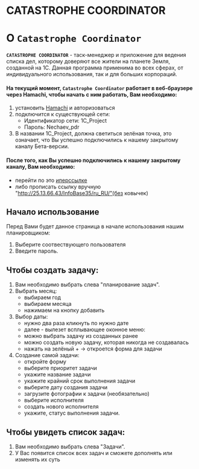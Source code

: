 # CATASTROPHE COORDINATOR

# О `Catastrophe Coordinator`

**`CATASTROPHE COORDINATOR`** - таск-менеджер и приложение для ведения списка дел, которому доверяют все жители на планете Земля, созданной на 1С. Данная программа применима во всех сферах, от индивидуального использования, так и для больших корпораций. 

#### На текущий момент, **`Catastrophe Coordinator`** работает в веб-браузере через Hamachi, чтобы начать с ним работать, Вам необходимо: 
 1. установить [Hamachi](https://vpn.net/) и авторизоваться
 2. подключится к существующей сети: 
    - Идентификатор сети: 1C_Project
    - Пароль: Nechaev_pdr
3. В названии 1C_Project, должна светиться зелёная точка, это означает, что Вы успешно подключились к нашему закрытому каналу Бета-версии.

#### После того, как Вы успешно подключились к нашему закрытому каналу, Вам необходимо:
- перейти по это [иперссылке](http://25.13.66.43/InfoBase35/ru_RU/)
- либо прописать ссылку вручную "http://25.13.66.43/InfoBase35/ru_RU/"(без ковычек)      

## Начало использование 
Перед Вами будет данное страница в начале использования нашим планировщиком:
1. Выберите соотвествующего пользователя
2. Введите пароль.

## Чтобы создать задачу:
1.  Вам необходимо выбрать слева "планирование задач".
2. Выбрать месяц:
    - выбираем год
    - выбираем месяца
    - нажимаем на кнопку добавить
3. Выбор даты:
    - нужно два раза кликнуть по нужно дате
	- далее - вылезет всплывающее оконное меню:
	- можно выбрать задачу из созданных ранее
	- можно создать новую задачу, которая никогда не создавалась 
	- нажать на зелёный + -> откроется форма для задачи
4. Создание самой задачи:
	- откройте форму
	- выберите приоритет задачи
	- укажите название задачи
	- укажите крайний срок выполнения задачи
	- выберите дату создания задачи
	- загрузите фотографии к задачи (необязательно)
	- выберите исполнителя
	- создать нового исполнителя						
	- укажите, статус выполнения задачи. 

## Чтобы увидеть список задач:
1.  Вам необходимо выбрать слева "Задачи".
2. У Вас появится список всех задач и сможете дополнять или изменять их суть
